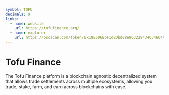 ```yaml
---
symbol: TOFU
decimals: 9
links:
  - name: website
    url: https://tofufinance.org/
  - name: explorer
    url: https://bscscan.com/token/0x19E506BbF1d8Dbd08e963229434634664A577111
---
```


# Tofu Finance

The Tofu Finance platform is a blockchain agnostic decentralized system that allows trade settlements across multiple ecosystems, allowing you trade, stake, farm, and earn across blockchains with ease.
